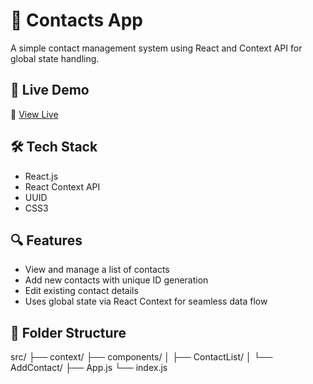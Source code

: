 # 📇 Contacts App

A simple contact management system using React and Context API for global state handling.

## 🚀 Live Demo
🔗 [View Live](https://contextapp20p3.ccbp.tech/)

## 🛠️ Tech Stack
- React.js
- React Context API
- UUID
- CSS3

## 🔍 Features
- View and manage a list of contacts
- Add new contacts with unique ID generation
- Edit existing contact details
- Uses global state via React Context for seamless data flow

## 📂 Folder Structure
src/ ├── context/ ├── components/ │ ├── ContactList/ │ └── AddContact/ ├── App.js └── index.js
